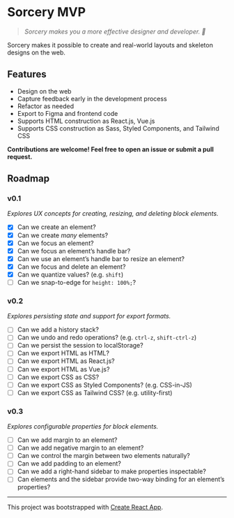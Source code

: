 # Sorcery MVP

> _Sorcery makes you a more effective designer and developer. 🔮_

Sorcery makes it possible to create and real-world layouts and skeleton designs on the web.

## Features

- Design on the web
- Capture feedback early in the development process
- Refactor as needed
- Export to Figma and frontend code
- Supports HTML construction as React.js, Vue.js
- Supports CSS construction as Sass, Styled Components, and Tailwind CSS

**Contributions are welcome! Feel free to open an issue or submit a pull request.**

## Roadmap

### v0.1

_Explores UX concepts for creating, resizing, and deleting block elements._

- [x] Can we create an element?
- [x] Can we create _many_ elements?
- [x] Can we focus an element?
- [x] Can we focus an element’s handle bar?
- [x] Can we use an element’s handle bar to resize an element?
- [x] Can we focus and delete an element?
- [x] Can we quantize values? (e.g. `shift`)
- [ ] Can we snap-to-edge for `height: 100%;`?

### v0.2

_Explores persisting state and support for export formats._

- [ ] Can we add a history stack?
- [ ] Can we undo and redo operations? (e.g. `ctrl-z`, `shift-ctrl-z`)
- [ ] Can we persist the session to localStorage?
- [ ] Can we export HTML as HTML?
- [ ] Can we export HTML as React.js?
- [ ] Can we export HTML as Vue.js?
- [ ] Can we export CSS as CSS?
- [ ] Can we export CSS as Styled Components? (e.g. CSS-in-JS)
- [ ] Can we export CSS as Tailwind CSS? (e.g. utility-first)

### v0.3

_Explores configurable properties for block elements._

- [ ] Can we add margin to an element?
- [ ] Can we add negative margin to an element?
- [ ] Can we control the margin between two elements naturally?
- [ ] Can we add padding to an element?
- [ ] Can we add a right-hand sidebar to make properties inspectable?
- [ ] Can elements and the sidebar provide two-way binding for an element’s properties?

---

This project was bootstrapped with [Create React App](https://github.com/facebook/create-react-app).
